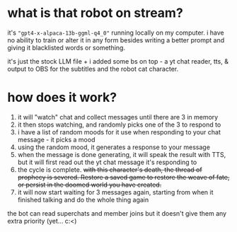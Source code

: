 # what is that robot on stream?
it's `"gpt4-x-alpaca-13b-ggml-q4_0"` running locally on my computer. i have no ability to train or alter it in any form besides writing a better prompt and giving it blacklisted words or something. 

it's just the stock LLM file + i added some bs on top - a yt chat reader, tts, & output to OBS for the subtitles and the robot cat character. 

# how does it work?
1. it will "watch" chat and collect messages until there are 3 in memory
2. it then stops watching, and randomly picks one of the 3 to respond to
3. i have a list of random moods for it use when responding to your chat message - it picks a mood
4. using the random mood, it generates a response to your message
5. when the message is done generating, it will speak the result with TTS, but it will first read out the yt chat message it's responding to
6. the cycle is complete. ~~with this character's death, the thread of prophecy is severed. Restore a saved game to restore the weave of fate, or persist in the doomed world you have created.~~
7. it will now start waiting for 3 messages again, starting from when it finished talking and do the whole thing again

the bot can read superchats and member joins but it doesn't give them any extra priority (yet... c:<)
